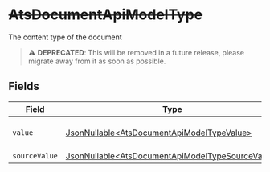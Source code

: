 # ~~AtsDocumentApiModelType~~

The content type of the document

> :warning: **DEPRECATED**: This will be removed in a future release, please migrate away from it as soon as possible.


## Fields

| Field                                                                                                              | Type                                                                                                               | Required                                                                                                           | Description                                                                                                        |
| ------------------------------------------------------------------------------------------------------------------ | ------------------------------------------------------------------------------------------------------------------ | ------------------------------------------------------------------------------------------------------------------ | ------------------------------------------------------------------------------------------------------------------ |
| `value`                                                                                                            | [JsonNullable\<AtsDocumentApiModelTypeValue>](../../models/components/AtsDocumentApiModelTypeValue.md)             | :heavy_minus_sign:                                                                                                 | The category of the file                                                                                           |
| `sourceValue`                                                                                                      | [JsonNullable\<AtsDocumentApiModelTypeSourceValue>](../../models/components/AtsDocumentApiModelTypeSourceValue.md) | :heavy_minus_sign:                                                                                                 | N/A                                                                                                                |